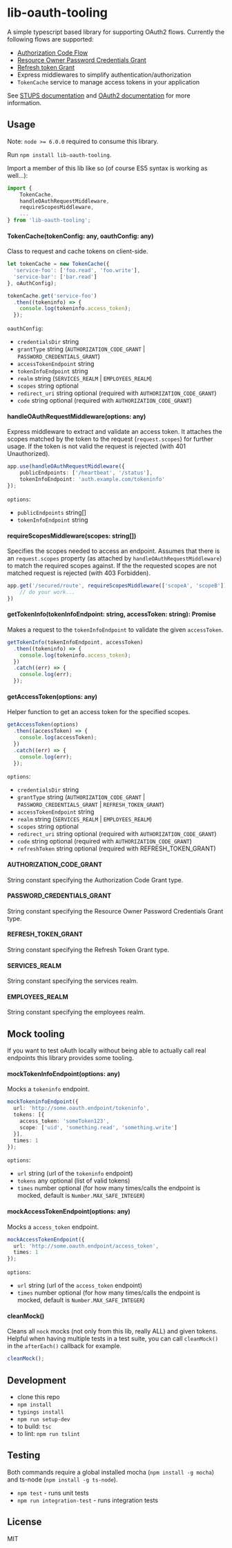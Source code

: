 # lib-oauth-tooling

A simple typescript based library for supporting OAuth2 flows.
Currently the following flows are supported:

* [Authorization Code Flow](https://tools.ietf.org/html/rfc6749#section-1.3.1)
* [Resource Owner Password Credentials Grant](https://tools.ietf.org/html/rfc6749#section-1.3.3)
* [Refresh token Grant](https://tools.ietf.org/html/rfc6749#section-6)
* Express middlewares to simplify authentication/authorization
* `TokenCache` service to manage access tokens in your application

See [STUPS documentation](http://stups.readthedocs.org/en/latest/user-guide/access-control.html#implementing-a-client-asking-resource-owners-for-permission) and [OAuth2 documentation](https://tools.ietf.org/html/rfc6749) for more information.


## Usage

Note: `node >= 6.0.0` required to consume this library.

Run `npm install lib-oauth-tooling`.

Import a member of this lib like so (of course ES5 syntax is working as well...):


```typescript
import {
    TokenCache,
    handleOAuthRequestMiddleware,
    requireScopesMiddleware,
    ...
} from 'lib-oauth-tooling';
```

#### TokenCache(tokenConfig: any, oauthConfig: any)

Class to request and cache tokens on client-side.

```typescript
let tokenCache = new TokenCache({
  'service-foo': ['foo.read', 'foo.write'],
  'service-bar': ['bar.read']
}, oAuthConfig);

tokenCache.get('service-foo')
  .then((tokeninfo) => {
    console.log(tokeninfo.access_token);
  });
```

`oauthConfig`:
* `credentialsDir` string
* `grantType` string (`AUTHORIZATION_CODE_GRANT` | `PASSWORD_CREDENTIALS_GRANT`)
* `accessTokenEndpoint` string
* `tokenInfoEndpoint` string
* `realm` string (`SERVICES_REALM` | `EMPLOYEES_REALM`)
* `scopes` string optional
* `redirect_uri` string optional (required with `AUTHORIZATION_CODE_GRANT`)
* `code` string optional (required with `AUTHORIZATION_CODE_GRANT`)

#### handleOAuthRequestMiddleware(options: any)

Express middleware to extract and validate an access token. It attaches the scopes matched by the token to the request (`request.scopes`) for further usage.
If the token is not valid the request is rejected (with 401 Unauthorized).

```typescript
app.use(handleOAuthRequestMiddleware({
    publicEndpoints: ['/heartbeat', '/status'],
    tokenInfoEndpoint: 'auth.example.com/tokeninfo'
});
```

`options`:
* `publicEndpoints` string[]
* `tokenInfoEndpoint` string


#### requireScopesMiddleware(scopes: string[])

Specifies the scopes needed to access an endpoint. Assumes that there is an `request.scopes` property (as attached by `handleOAuthRequestMiddleware`) to match the required scopes against.
If the the requested scopes are not matched request is rejected (with 403 Forbidden).

```typescript
app.get('/secured/route', requireScopesMiddleware(['scopeA', 'scopeB']), (request, response) => {
    // do your work...
})
```

#### getTokenInfo(tokenInfoEndpoint: string, accessToken: string): Promise<any>

Makes a request to the `tokenInfoEndpoint` to validate the given `accessToken`.

```typescript
getTokenInfo(tokenInfoEndpoint, accessToken)
  .then((tokeninfo) => {
    console.log(tokeninfo.access_token);
  })
  .catch((err) => {
    console.log(err);
  });
```

#### getAccessToken(options: any)

Helper function to get an access token for the specified scopes.

```typescript
getAccessToken(options)
  .then((accessToken) => {
    console.log(accessToken);
  })
  .catch((err) => {
    console.log(err);
  });
```

`options`:
* `credentialsDir` string
* `grantType` string (`AUTHORIZATION_CODE_GRANT` | `PASSWORD_CREDENTIALS_GRANT` | `REFRESH_TOKEN_GRANT`)
* `accessTokenEndpoint` string
* `realm` string (`SERVICES_REALM` | `EMPLOYEES_REALM`)
* `scopes` string optional
* `redirect_uri` string optional (required with `AUTHORIZATION_CODE_GRANT`)
* `code` string optional (required with `AUTHORIZATION_CODE_GRANT`)
* `refreshToken` string optional (required with REFRESH_TOKEN_GRANT)

#### AUTHORIZATION_CODE_GRANT

String constant specifying the Authorization Code Grant type.

#### PASSWORD_CREDENTIALS_GRANT

String constant specifying the Resource Owner Password Credentials Grant type.

#### REFRESH_TOKEN_GRANT

String constant specifying the Refresh Token Grant type.

#### SERVICES_REALM

String constant specifying the services realm.

#### EMPLOYEES_REALM

String constant specifying the employees realm.


## Mock tooling

If you want to test oAuth locally without being able to actually call real endpoints this library provides some tooling.

#### mockTokenInfoEndpoint(options: any)

Mocks a `tokeninfo` endpoint.

```typescript
mockTokeninfoEndpoint({
  url: 'http://some.oauth.endpoint/tokeninfo',
  tokens: [{
    access_token: 'someToken123',
    scope: ['uid', 'something.read', 'something.write']
  }],
  times: 1
});
```

`options`:
* `url` string (url of the `tokeninfo` endpoint)
* `tokens` any optional (list of valid tokens)
* `times` number optional (for how many times/calls the endpoint is mocked, default is `Number.MAX_SAFE_INTEGER`)

#### mockAccessTokenEndpoint(options: any)

Mocks a `access_token` endpoint.

```typescript
mockAccessTokenEndpoint({
  url: 'http://some.oauth.endpoint/access_token',
  times: 1
});
```

`options`:
* `url` string (url of the `access_token` endpoint)
* `times` number optional (for how many times/calls the endpoint is mocked, default is `Number.MAX_SAFE_INTEGER`)

#### cleanMock()

Cleans all `nock` mocks (not only from this lib, really ALL) and given tokens.
Helpful when having multiple tests in a test suite, you can call `cleanMock()` in the `afterEach()` callback for example.

```typescript
cleanMock();
```


## Development

* clone this repo
* `npm install`
* `typings install`
* `npm run setup-dev`
* to build: `tsc`
* to lint: `npm run tslint`


## Testing

Both commands require a global installed mocha (`npm install -g mocha`) and ts-node (`npm install -g ts-node`).

* `npm test` - runs unit tests
* `npm run integration-test` - runs integration tests


## License

MIT
